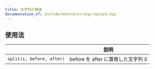 ```yaml
---
title: 文字列の置換
documentation_of: include/emthrm/string/replace.hpp
---
```



## 使用法

||説明|
|:--:|:--:|
|`split(s, before, after)`|$\mathrm{before}$ を $\mathrm{after}$ に置換した文字列 $S$|
